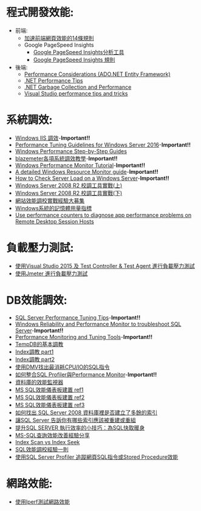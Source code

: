 # 程式開發效能:
  * 前端:
    * [加速前端網頁效能的14條規則](http://blog.miniasp.com/post/2007/11/24/14-rules-for-faster-front-end-performance-notes.aspx)
    * Google PageSpeed Insights
      * [Google PageSpeed Insights分析工具](https://developers.google.com/speed/pagespeed/insights/)
      * [Google PageSpeed Insights 規則](https://developers.google.com/speed/docs/insights/rules) 
  * 後端:
    * [Performance Considerations (ADO.NET Entity Framework)](https://docs.microsoft.com/zh-tw/dotnet/framework/data/adonet/ef/performance-considerations)
    * [.NET Performance Tips](https://docs.microsoft.com/zh-tw/dotnet/framework/performance/performance-tips)
    * [.NET Garbage Collection and Performance](https://docs.microsoft.com/zh-tw/dotnet/standard/garbage-collection/performance)
    * [Visual Studio performance tips and tricks](https://docs.microsoft.com/zh-tw/visualstudio/ide/visual-studio-performance-tips-and-tricks?view=vs-2019)
  
# 系統調效:
  
  * [Windows IIS 調效](/doc/WindowsIISTuning.md)-**Important!!**
  * [Performance Tuning Guidelines for Windows Server 2016](https://docs.microsoft.com/zh-tw/windows-server/administration/performance-tuning/)-**Important!!**
  * [Windows Performance Step-by-Step Guides](https://docs.microsoft.com/zh-tw/windows-hardware/test/wpt/windows-performance-step-by-step-guides)
  * [blazemeter各項系統調效教學](https://www.blazemeter.com/performance-testing)-**Important!!**
  * [Windows Performance Monitor Tutorial](https://www.mssqltips.com/sqlservertutorial/9178/windows-performance-monitor-tutorial/)-**Important!!**
  * [A detailed Windows Resource Monitor guide](https://www.ghacks.net/2017/12/28/a-detailed-windows-resource-monitor-guide/)-**Important!!**
  * [How to Check Server Load on a Windows Server](https://www.liquidweb.com/kb/check-server-load-windows-server/)-**Important!!**
  * [Windows Server 2008 R2 校調工具實戰(上)](http://www.runpc.com.tw/content/content.aspx?id=109255)
  * [Windows Server 2008 R2 校調工具實戰(下)](http://www.runpc.com.tw/content/content.aspx?id=109256)
  * [網站效能調校實戰經驗大募集](https://ithelp.ithome.com.tw/questions/10005261)
  * [Windows系統的記憶體用量指標](https://blog.opasschang.com/2018/12/04/memory-usage-indexes-on-windows/)
  * [Use performance counters to diagnose app performance problems on Remote Desktop Session Hosts](https://docs.microsoft.com/zh-tw/windows-server/remote/remote-desktop-services/rds-rdsh-performance-counters)
  

# 負載壓力測試:
 
  * [使用Visual Studio 2015 及 Test Controller & Test Agent 進行負載壓力測試](/doc/Performance&LoadTestingwithVS2015.md)
  * [使用Jmeter 進行負載壓力測試](/doc/JemeterPerfmonTuning.md)

# DB效能調效:
  
  * [SQL Server Performance Tuning Tips](https://www.mssqltips.com/sql-server-tip-category/9/performance-tuning/)-**Important!!** 
  * [Windows Reliability and Performance Monitor to troubleshoot SQL Server](https://www.mssqltips.com/sqlservertip/1890/windows-reliability-and-performance-monitor-to-troubleshoot-sql-server/)-**Important!!** 
  * [Performance Monitoring and Tuning Tools](https://docs.microsoft.com/zh-tw/sql/relational-databases/performance/performance-monitoring-and-tuning-tools?view=sql-server-ver15)-**Important!!** 
  * [TempDB的基本調教](https://ithelp.ithome.com.tw/articles/10199759) 
  * [Index調教 part1](https://ithelp.ithome.com.tw/articles/10202005)
  * [Index調教 part2](https://ithelp.ithome.com.tw/articles/10202315)
  * [使用DMV找出最消耗CPU/IO的SQL指令](https://ithelp.ithome.com.tw/articles/10200568)
  * [如何整合SQL Profiler與Performance Monitor](http://caryhsu.blogspot.com/2011/11/sql-server-sql-profiler-performance.html)-**Important!!** 
  * [資料庫的效能監視器](https://www.qa-knowhow.com/?p=939)
  * [MS SQL效能儀表板建置 ref1](https://docs.microsoft.com/zh-tw/sql/relational-databases/performance/performance-dashboard?view=sql-server-2017)
  * [MS SQL效能儀表板建置 ref2](http://sharedderrick.blogspot.com/2017/07/sql-server-performance-dashboard.html)
  * [MS SQL效能儀表板建置 ref3](https://blog.miniasp.com/post/2011/08/23/Performance-Dashboard-Reports-for-SQL-Server-2008)
  * [如何找出 SQL Server 2008 資料庫裡是否建立了多餘的索引](https://blog.miniasp.com/post/2011/08/12/How-to-find-out-unnecessary-SQL-Server-Index-from-Index-Usage-Statistics-Report)
  * [讓SQL Server 告訴你有哪些索引應該被重建或重組](https://blog.miniasp.com/post/2009/01/18/Let-SQL-Server-Tell-You-Which-Indexes-to-Rebuild-or-Reorganize)
  * [提升SQL SERVER 執行效率的小技巧：為SQL快取暖身](https://blog.miniasp.com/post/2009/11/25/SQL-Server-Performance-Tuning-Caching-commonly-used-tables)
  * [MS-SQL查詢效能改善經驗分享](http://www.cc.ntu.edu.tw/chinese/epaper/0026/20130920_2608.html)
  * [Index Scan vs Index Seek](https://blog.darkthread.net/blog/index-scan-vs-seek/)
  * [SQL效能調校經驗一則](https://blog.darkthread.net/blog/sql-memory-bottleneck/)
  * [使用SQL Server Profiler 追蹤網頁SQL指令或Stored Procedure效能](/doc/sqlprofiler.md)

# 網路效能:
  * [使用Iperf測試網路效能](https://bluelove1968.pixnet.net/blog/post/222277345)
  
